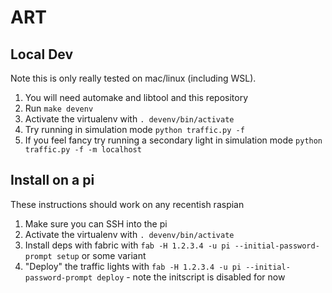 # ART

## Local Dev

Note this is only really tested on mac/linux (including WSL).

1) You will need automake and libtool and this repository
2) Run `make devenv`
3) Activate the virtualenv with `. devenv/bin/activate`
4) Try running in simulation mode `python traffic.py -f`
5) If you feel fancy try running a secondary light in simulation mode `python traffic.py -f -m localhost`

## Install on a pi

These instructions should work on any recentish raspian

1) Make sure you can SSH into the pi
2) Activate the virtualenv with `. devenv/bin/activate`
3) Install deps with fabric with `fab -H 1.2.3.4 -u pi --initial-password-prompt setup` or some variant
4) "Deploy" the traffic lights with `fab -H 1.2.3.4 -u pi --initial-password-prompt deploy` - note the initscript is disabled for now
